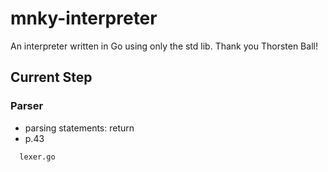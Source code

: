 # mnky-interpreter

An interpreter written in Go using only the std lib. Thank you Thorsten Ball!

## Current Step

### Parser

- parsing statements: return
- p.43

```bash
  lexer.go
```
